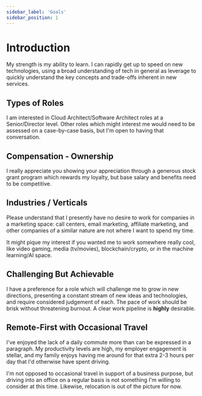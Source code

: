 ```yaml
---
sidebar_label: 'Goals'
sidebar_position: 1
---
```


# Introduction

My strength is my ability to learn. I can rapidly get up to speed on new technologies, using a broad understanding
of tech in general as leverage to quickly understand the key concepts and trade-offs inherent in new services.

## Types of Roles

I am interested in Cloud Architect/Software Architect roles at a Senior/Director level. Other roles which might
interest me would need to be assessed on a case-by-case basis, but I'm open to having that conversation.

## Compensation - Ownership

I really appreciate you showing your appreciation through a generous stock grant program which rewards my loyalty,
but base salary and benefits need to be competitive. 

## Industries / Verticals

Please understand that I presently have no desire to work for companies in a marketing space: call centers, email
marketing, affiliate marketing, and other companies of a similar nature are not where I want to spend my time.

It might pique my interest if you wanted me to work somewhere really cool, like video gaming, media (tv/movies),
blockchain/crypto, or in the machine learning/AI space. 

## Challenging But Achievable

I have a preference for a role which will challenge me to grow in new directions, presenting a constant stream of new
ideas and technologies, and require considered judgement of each. The pace of work should be brisk without threatening
burnout. A clear work pipeline is **highly** desirable. 

## Remote-First with Occasional Travel

I've enjoyed the lack of a daily commute more than can be expressed in a paragraph. My productivity levels are high,
my employer engagement is stellar, and my family enjoys having me around for that extra 2-3 hours per day that I'd
otherwise have spent driving. 

I'm not opposed to occasional travel in support of a business purpose, but driving into an office on a regular basis 
is not something I'm willing to consider at this time. Likewise, relocation is out of the picture for now. 
